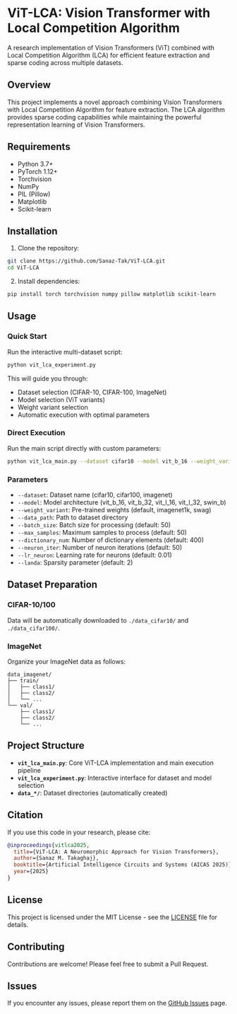 # ViT-LCA: Vision Transformer with Local Competition Algorithm

A research implementation of Vision Transformers (ViT) combined with Local Competition Algorithm (LCA) for efficient feature extraction and sparse coding across multiple datasets.

## Overview

This project implements a novel approach combining Vision Transformers with Local Competition Algorithm for feature extraction. The LCA algorithm provides sparse coding capabilities while maintaining the powerful representation learning of Vision Transformers.

## Requirements

- Python 3.7+
- PyTorch 1.12+
- Torchvision
- NumPy
- PIL (Pillow)
- Matplotlib
- Scikit-learn

## Installation

1. Clone the repository:
```bash
git clone https://github.com/Sanaz-Tak/ViT-LCA.git
cd ViT-LCA
```

2. Install dependencies:
```bash
pip install torch torchvision numpy pillow matplotlib scikit-learn
```

## Usage

### Quick Start

Run the interactive multi-dataset script:
```bash
python vit_lca_experiment.py
```

This will guide you through:
- Dataset selection (CIFAR-10, CIFAR-100, ImageNet)
- Model selection (ViT variants)
- Weight variant selection
- Automatic execution with optimal parameters

### Direct Execution

Run the main script directly with custom parameters:
```bash
python vit_lca_main.py --dataset cifar10 --model vit_b_16 --weight_variant imagenet1k
```

### Parameters

- `--dataset`: Dataset name (cifar10, cifar100, imagenet)
- `--model`: Model architecture (vit_b_16, vit_b_32, vit_l_16, vit_l_32, swin_b)
- `--weight_variant`: Pre-trained weights (default, imagenet1k, swag)
- `--data_path`: Path to dataset directory
- `--batch_size`: Batch size for processing (default: 50)
- `--max_samples`: Maximum samples to process (default: 50)
- `--dictionary_num`: Number of dictionary elements (default: 400)
- `--neuron_iter`: Number of neuron iterations (default: 50)
- `--lr_neuron`: Learning rate for neurons (default: 0.01)
- `--landa`: Sparsity parameter (default: 2)

## Dataset Preparation

### CIFAR-10/100
Data will be automatically downloaded to `./data_cifar10/` and `./data_cifar100/`.

### ImageNet
Organize your ImageNet data as follows:
```
data_imagenet/
├── train/
│   ├── class1/
│   ├── class2/
│   └── ...
└── val/
    ├── class1/
    ├── class2/
    └── ...
```

## Project Structure

- **`vit_lca_main.py`**: Core ViT-LCA implementation and main execution pipeline
- **`vit_lca_experiment.py`**: Interactive interface for dataset and model selection
- **`data_*/`**: Dataset directories (automatically created)


## Citation

If you use this code in your research, please cite:

```bibtex
@inproceedings{vitlca2025,
  title={ViT-LCA: A Neuromorphic Approach for Vision Transformers},
  author={Sanaz M. Takaghaj},
  booktitle={Artificial Intelligence Circuits and Systems (AICAS 2025)},
  year={2025}
}
```

## License

This project is licensed under the MIT License - see the [LICENSE](LICENSE) file for details.

## Contributing

Contributions are welcome! Please feel free to submit a Pull Request.

## Issues

If you encounter any issues, please report them on the [GitHub Issues](https://github.com/Sanaz-Tak/ViT-LCA/issues) page.

